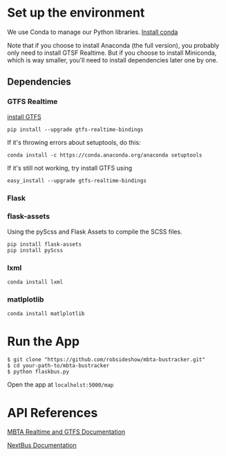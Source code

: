 # Set up the environment
We use Conda to manage our Python libraries. [Install conda](http://conda.pydata.org/docs/install/quick.html)

Note that if you choose to install Anaconda (the full version), you probably only need to install GTSF Realtime. But if you choose to install Miniconda, which is way smaller, you'll need to install dependencies later one by one.

## Dependencies
### GTFS Realtime
[install GTFS](https://github.com/google/gtfs-realtime-bindings/tree/master/python)

```
pip install --upgrade gtfs-realtime-bindings
```

If it's throwing errors about setuptools, do this:

```
conda install -c https://conda.anaconda.org/anaconda setuptools
```
If it's still not working, try install GTFS using 

```
easy_install --upgrade gtfs-realtime-bindings
```  

### Flask

### flask-assets

Using the pyScss and Flask Assets to compile the SCSS files.  
```
pip install flask-assets
pip install pyScss
```

### lxml
```
conda install lxml
```

### matlplotlib
```
conda install matlplotlib
```

# Run the App
 
```
$ git clone "https://github.com/robsideshow/mbta-bustracker.git"
$ cd your-path-to/mbta-bustracker
$ python flaskbus.py
```

Open the app at `localholst:5000/map`


# API References

[MBTA Realtime and GTFS Documentation](http://realtime.mbta.com/Portal/Home/Documents)

[NextBus Documentation](http://www.nextbus.com/xmlFeedDocs/NextBusXMLFeed.pdf)
